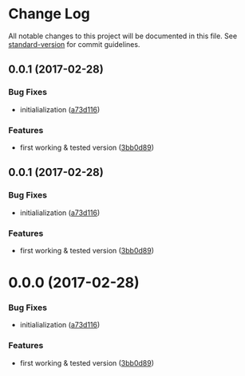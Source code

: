 # Change Log

All notable changes to this project will be documented in this file. See [standard-version](https://github.com/conventional-changelog/standard-version) for commit guidelines.

<a name="0.0.1"></a>
## 0.0.1 (2017-02-28)


### Bug Fixes

* initialialization ([a73d116](https://github.com/llafuente/ng2-vs-backend/commit/a73d116))


### Features

* first working & tested version ([3bb0d89](https://github.com/llafuente/ng2-vs-backend/commit/3bb0d89))



<a name="0.0.1"></a>
## 0.0.1 (2017-02-28)


### Bug Fixes

* initialialization ([a73d116](https://github.com/llafuente/ng2-vs-backend/commit/a73d116))


### Features

* first working & tested version ([3bb0d89](https://github.com/llafuente/ng2-vs-backend/commit/3bb0d89))



<a name="0.0.0"></a>
# 0.0.0 (2017-02-28)


### Bug Fixes

* initialialization ([a73d116](https://github.com/llafuente/ng2-vs-backend/commit/a73d116))


### Features

* first working & tested version ([3bb0d89](https://github.com/llafuente/ng2-vs-backend/commit/3bb0d89))
